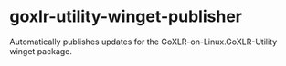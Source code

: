 # goxlr-utility-winget-publisher
Automatically publishes updates for the GoXLR-on-Linux.GoXLR-Utility winget package.
